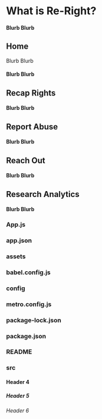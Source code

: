 <h1>What is Re-Right?</h1>
<h4>Blurb Blurb</h4>

<h2>Home</h2>
Blurb Blurb
<h4>Blurb Blurb</h4>

<h2>Recap Rights</h2>
<h4>Blurb Blurb</h4>

<h2>Report Abuse</h2>
<h4>Blurb Blurb</h4>

<h2>Reach Out</h2>
<h4>Blurb Blurb</h4>

<h2>Research Analytics</h2>
<h4>Blurb Blurb</h4>

<h3>App.js</h3>
<h3>app.json</h3>
<h3>assets</h3>
<h3>babel.config.js</h3>
<h3>config</h3>
<h3>metro.config.js</h3>
<h3>package-lock.json</h3>
<h3>package.json</h3>
<h3>README</h3>
<h3>src</h3>

<h4>Header 4</h4>
<h5>Header 5</h5>
<h6>Header 6</h6>

